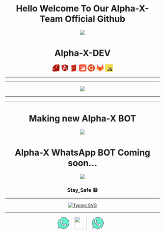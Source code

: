 
<h1 align="center"><b>Hello Welcome To Our Alpha-X-Team Official Github</b> </h1> 

<p align='center'>
  <a href="https://www.python.org/" alt="made-with-python"> <img src="https://github.com/souvikguria98/souvikguria98/blob/master/Hi.gif"width="50" /> </a>
</p>

## <h1 align="center">Alpha-X-DEV</h1>

<!-- programming langs i work-->
<p align="center">
<img src="https://raw.githubusercontent.com/devicons/devicon/master/icons/ruby/ruby-original.svg" width="25px" height="25px"/>
<img src="https://raw.githubusercontent.com/devicons/devicon/master/icons/angularjs/angularjs-original.svg" width="25px" height="25px"/>
<img src="https://raw.githubusercontent.com/devicons/devicon/master/icons/scala/scala-original.svg" width="25px" height="25px"/>
<img src="https://raw.githubusercontent.com/devicons/devicon/master/icons/swift/swift-original.svg" width="25px" height="25px"/>
<img src="https://raw.githubusercontent.com/devicons/devicon/master/icons/ubuntu/ubuntu-plain.svg" width="25px" height="25px"/>
<img src="https://raw.githubusercontent.com/devicons/devicon/master/icons/gitlab/gitlab-original.svg" width="25px" height="25px"/>
<img src="https://raw.githubusercontent.com/devicons/devicon/master/icons/javascript/javascript-original.svg" width="25px" height="25px"/>

  
  
---
 ___
 
<p align="center"><a href="https://github.com/SL-Alpha-X-DEV"><img src="https://telegra.ph/file/c43aa883a1529b9c0e627.jpg" width="400"></a></p>

---
 ___
 
<h1 align="center"><b>Making new Alpha-X BOT</b></h1> 

<p align="center"><a href="https://github.com/SL-Alpha-X-DEV"><img src="https://telegra.ph/file/26a74a9135c705ad9043b.jpg" width="400"></a></p>

<h1 align="center"><b> Alpha-X WhatsApp BOT Coming soon...</b></h1> 
 
<p align="center"><a href="https://github.com/SL-Alpha-X-DEV"><img src="https://telegra.ph/file/e777e3719652fe50378a6.jpg" width="400"></a></p>

<h3 align="center"><b>Stay_Safe 😷 </b></h3>

---

 <p align="center">
    <a href="https://github.com/SL-Alpha-X/SL-Alpha-X">
        <img
            src="https://readme-typing-svg.herokuapp.com?size=35&width=500&lines=<<+CONTACTC+US+ON+>>"
            alt="Typing SVG"
        />
    </a>
</p>

 ---

<p align="center">
<a href="https://chat.whatsapp.com/EKVh4dlUwlm47so15NogTN" target="blank"><img align="center" src="https://github.com/SL-Alpha-X/SL-Alpha-X/blob/main/whatsapp.png"  height="40" width="40" /></a> &nbsp;&nbsp;
<a href="https://t.me/AlphaX_SUPPORT" target="blank"><img align="center" src="https://cdn4.iconfinder.com/data/icons/logos-and-brands/512/335_Telegram_logo-256.png"  height="40" width="40" /></a> &nbsp;&nbsp;
<a href="https://wa.me/94772978164" target="blank"><img align="center" src="https://github.com/SL-Alpha-X/SL-Alpha-X/blob/main/whatsapp.png"  height="40" width="40" /></a> &nbsp;&nbsp;
</p>
